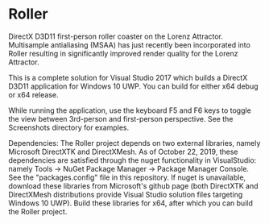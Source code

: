 # Roller
DirectX D3D11 first-person roller coaster on the Lorenz Attractor. Multisample antialiasing (MSAA) has just recently been incorporated into Roller resulting in significantly improved render quality for the Lorenz Attractor. 

This is a complete solution for Visual Studio 2017 which builds a DirectX D3D11 application for Windows 10 UWP. You can build for either x64 debug or x64 release. 

While running the application, use the keyboard F5 and F6 keys to toggle the view between 3rd-person and first-person perspective. See the Screenshots directory for examples. 

Dependencies: The Roller project depends on two external libraries, namely Microsoft DirectXTK and DirectXMesh. As of October 22, 2019, these dependencies are satisfied through the nuget functionality in VisualStudio: namely Tools -> NuGet Package Manager -> Package Manager Console. See the "packages.config" file in this repository. If nuget is unavailable, download these libraries from Microsoft's github page (both DirectXTK and DirectXMesh distributions provide Visual Studio solution files targeting Windows 10 UWP). Build these libraries for x64, after which you can build the Roller project.  
